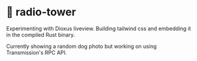 # 🗼 radio-tower

Experimenting with Dioxus liveview. Building tailwind css and embedding it in the compiled Rust binary.

Currently showing a random dog photo but working on using Transmission's RPC API.
